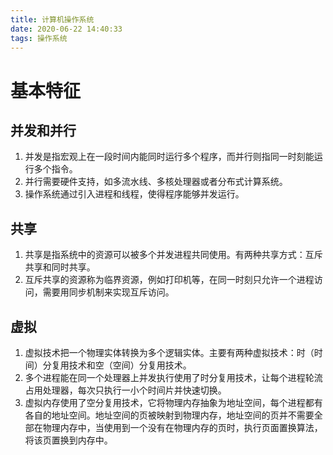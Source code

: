 ```yaml
---
title: 计算机操作系统
date: 2020-06-22 14:40:33
tags: 操作系统
---
```


# 基本特征
## 并发和并行
1. 并发是指宏观上在一段时间内能同时运行多个程序，而并行则指同一时刻能运行多个指令。
2. 并行需要硬件支持，如多流水线、多核处理器或者分布式计算系统。
3. 操作系统通过引入进程和线程，使得程序能够并发运行。
## 共享
1. 共享是指系统中的资源可以被多个并发进程共同使用。有两种共享方式：互斥共享和同时共享。
2. 互斥共享的资源称为临界资源，例如打印机等，在同一时刻只允许一个进程访问，需要用同步机制来实现互斥访问。
## 虚拟
1. 虚拟技术把一个物理实体转换为多个逻辑实体。主要有两种虚拟技术：时（时间）分复用技术和空（空间）分复用技术。
2. 多个进程能在同一个处理器上并发执行使用了时分复用技术，让每个进程轮流占用处理器，每次只执行一小个时间片并快速切换。
3. 虚拟内存使用了空分复用技术，它将物理内存抽象为地址空间，每个进程都有各自的地址空间。地址空间的页被映射到物理内存，地址空间的页并不需要全部在物理内存中，当使用到一个没有在物理内存的页时，执行页面置换算法，将该页置换到内存中。
